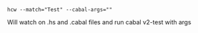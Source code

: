 <code>hcw --match="Test" --cabal-args=""</code>

Will watch on .hs and .cabal files and run cabal v2-test with args

